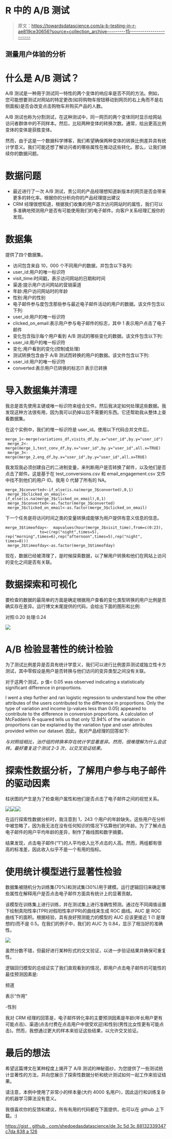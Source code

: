 # R 中的 A/B 测试

> 原文：<https://towardsdatascience.com/a-b-testing-in-r-ae819ce30656?source=collection_archive---------15----------------------->

## 测量用户体验的分析

# 什么是 A/B 测试？

A/B 测试是一种用于测试同一特性的两个变体的响应率是否不同的方法。例如，您可能想要测试对网站的特定更改(如将购物车按钮移动到网页的右上角而不是右侧面板)是否会改变点击购物车并购买产品的人数。

A/B 测试也称为分割测试，在这种测试中，同一网页的两个变体同时显示给网站访问者群体中的不同样本。然后，比较两种变体的转换次数。通常，给出更高比例变体的变体是获胜变体。

然而，由于这是一个数据科学博客，我们希望确保两种变体的转换比例差异具有统计学意义。我们可能还想了解访问者的哪些属性在推动这些转化。那么，让我们继续你的数据问题。

# 数据问题

*   最近进行了一次 A/B 测试，贵公司的产品经理想知道新版本的网页是否会带来更多的转化率。根据你的分析向你的产品经理提出建议
*   CRM 经理很想知道，根据我们收集的用户首次访问网站时的属性，我们可以多准确地预测用户是否有可能使用我们的电子邮件。向客户关系经理汇报你的发现。

# 数据集

提供了四个数据集。

*   访问包含来自 10，000 个不同用户的数据，并包含以下各列:
*   user_id:用户的唯一标识符
*   visit_time:时间戳，表示访问网站的日期和时间
*   渠道:提示用户访问网站的营销渠道
*   年龄:用户访问网站时的年龄
*   性别:用户的性别
*   电子邮件参与度包含那些参与最近电子邮件活动的用户的数据。该文件包含以下列:
*   user_id:用户的唯一标识符
*   clicked_on_email:表示用户参与电子邮件的标志，其中 1 表示用户点击了电子邮件
*   变化包含指示每个用户看到 A/B 测试的哪些变化的数据。该文件包含以下列:
*   user_id:用户的唯一标识符
*   变化:用户看到的变化(控制或处理)
*   测试转换包含由于 A/B 测试而转换的用户的数据。该文件包含以下列:
*   user_id:用户的唯一标识符
*   converted:表示用户已转换的标志(1 表示已转换

# 导入数据集并清理

我总是首先使用主键或唯一标识符来组合文件。然后我决定如何处理这些数据。我发现这种方法很有用，因为我可以扔掉以后不需要的东西。它还帮助我从整体上查看数据集。

在这个实例中，我们的惟一标识符是 user_id。使用以下代码合并文件后，

```
merge_1<-merge(variations_df,visits_df,by.x="user_id",by.y="user_id")  
 merge_2<-merge(merge_1,test_conv_df,by.x="user_id",by.y="user_id",all.x=TRUE)  
 merge_3<-merge(merge_2,eng_df,by.x="user_id",by.y="user_id",all.x=TRUE)
```

我发现我必须创建自己的二进制变量，来判断用户是否转换了邮件，以及他们是否点击了邮件。这是基于在 test_conversions.csv 和 email_engagement.csv 文件中找不到他们的用户 ID。我用 0 代替了所有的 NA。

```
merge_3$converted<-if_else(is.na(merge_3$converted),0,1)  
 merge_3$clicked_on_email<-if_else(is.na(merge_3$clicked_on_email),0,1)  
 merge_3$converted<-as.factor(merge_3$converted)  
 merge_3$clicked_on_email<-as.factor(merge_3$clicked_on_email)
```

下一个任务是将访问时间之类的变量转换成能够为用户提供有意义信息的信息。

```
merge_3$timeofday<-  mapvalues(hour(merge_3$visit_time),from=c(0:23),  
               to=c(rep("night",times=5), rep("morning",times=6),rep("afternoon",times=5),rep("night", times=8)))  
 merge_3$timeofday<-as.factor(merge_3$timeofday)
```

现在，数据已经被清理了，是时候探索数据，以了解用户转换和他们在网站上访问的变化之间是否有关联。

# 数据探索和可视化

要检查的数据的最简单的方面是确定根据用户查看的变化类型转换的用户比例是否确实存在差异。运行博文末尾提供的代码，会给出下面的图形和比例:

对照:0.20 处理:0.24

![](img/75a0f4c2472dcfbc1dad0b0b14a764eb.png)

# A/B 检验显著性的统计检验

为了测试比例差异是否具有统计学意义，我们可以进行比例差异测试或独立性卡方测试，其中零假设是用户是否转换与他们访问的变异类型之间没有关联。

对于这两个测试，p 值< 0.05 was observed indicating a statistically significant difference in proportions.

I went a step further and ran logistic regression to understand how the other attributes of the users contributed to the difference in proportions. Only the type of variation and income (p-values less than 0.05) appeared to contribute to the difference in conversion proportions. A calculation of McFadden’s R-squared tells us that only 12.94% of the variation in proportions can be explained by the variation type and user attributes provided within our dataset.
因此，我对产品经理的回答如下:

*与对照组相比，治疗组的转换率存在统计学显著差异。然而，很难理解为什么会这样。最好重复这个测试 2-3 次，以交叉验证结果。*

# 探索性数据分析，了解用户参与电子邮件的驱动因素

柱状图的产生是为了检查用户属性和他们是否点击了电子邮件之间的视觉关系。

![](img/bf277d5b41978292fb76013963c8b6e9.png)![](img/8c0d7f8ce1c1e949099c17f544e51df2.png)![](img/c44226211e36663eef907638284ef59a.png)

在运行探索性数据分析时，我注意到 1，243 个用户的年龄缺失。这些用户在分析中被忽略了，因为我无法在没有任何知识的情况下估算他们的年龄。为了了解点击电子邮件的用户平均年龄的差异，制作了箱线图和数字摘要。

结果发现，点击电子邮件(“1”)的人平均收入比不点击的人高。然而，两组都有很高的标准差，因此收入似乎不是一个有用的指标。

# 使用统计模型进行显著性检验

数据集被随机分为训练集(70%)和测试集(30%)用于建模。运行逻辑回归来确定哪些属性在解释用户是否点击电子邮件方面具有统计上的显著贡献。

该模型在训练集上进行训练，并在测试集上进行准确性预测。通过在不同阈值设置下绘制真阳性率(TPR)对假阳性率(FPR)的曲线来生成 ROC 曲线。AUC 是 ROC 曲线下的面积。根据经验，具有良好预测能力的模型的 AUC 应该更接近 1 (1 是理想的)而不是 0.5。在我们的例子中，我们的 AUC 为 0.84，显示了相当好的准确性。

![](img/c5dc9f1c50e8a309bdb6eebbc29e94df.png)

虽然分数不错，但最好进行某种形式的交叉验证，以进一步验证结果并确保可重复性。

逻辑回归模型的总结证实了我们直观看到的情况，即用户点击电子邮件的可能性的最佳预测因素是:

频道

表示“作用”

-性别

我对 CRM 经理的回答是，电子邮件转化率的主要预测因素是年龄(年长用户更有可能点击)、渠道(点击付费在点击用户中很受欢迎)和性别(男性比女性更有可能点击)。然而，我想通过更大的样本来验证这些结果，以允许交叉验证。

# 最后的想法

希望这篇博文在某种程度上揭开了 A/B 测试的神秘面纱，为您提供了一些测试统计显著性的方法，并向您展示了探索性数据分析和统计测试如何一起工作来验证结果。

请注意，本例中使用了非常小的样本量(大约 4000 名用户)，因此运行和训练复杂的机器学习算法没有意义。

我很喜欢你的反馈和建议，所有有用的代码都在下面提供，也可以在 github 上下载。:)

[https://gist . github . com/shedoedasdatascience/de 3c 5d 3c 88132339347 c7da 838 a 126](https://gist.github.com/shedoesdatascience/de3c5d3c2c88132339347c7da838a126)